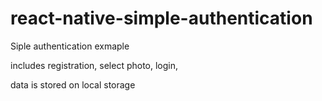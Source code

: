 # react-native-simple-authentication

Siple authentication exmaple 

includes registration, select photo, login,

data is stored on local storage

